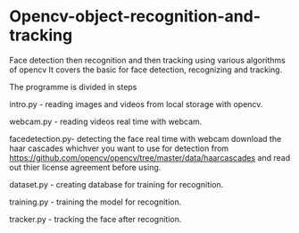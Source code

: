 # Opencv-object-recognition-and-tracking

Face detection then recognition and then tracking using various algorithms of opencv
It covers the basic for face detection, recognizing and tracking. 

The programme is divided in steps 

intro.py - reading images and videos from local storage with opencv.

webcam.py - reading videos real time with webcam. 

facedetection.py- detecting the face real time with webcam 
download the haar cascades whichver you want to use for detection from https://github.com/opencv/opencv/tree/master/data/haarcascades and read out thier license agreement before using.

dataset.py -  creating database for training for recognition.

training.py - training the model for recognition.

tracker.py - tracking the face after recognition.

